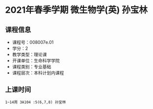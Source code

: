 # 2021年春季学期 微生物学(英) 孙宝林






## 课程信息

- 课程号：008007e.01
- 学分：2
- 教学类型：理论课
- 开课单位：生命科学学院
- 课程类别：专业基础
- 课程层次：本科计划内课程

## 上课时间

```
1~14周 3A104 :5(6,7,8) 孙宝林
```

